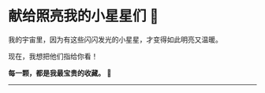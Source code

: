 <!-- <script setup>
import ThanksList from "@/features/thanks/ThanksList.vue";
</script> -->

# 献给照亮我的小星星们 🌟

我的宇宙里，因为有这些闪闪发光的小星星，才变得如此明亮又温暖。

现在，我想把他们指给你看！

**每一颗，都是我最宝贵的收藏。** 💫

---
